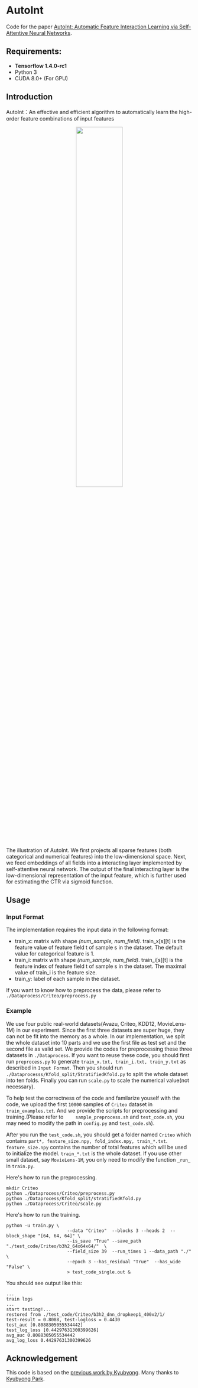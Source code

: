 # AutoInt

Code for the paper [AutoInt: Automatic Feature Interaction Learning via Self-Attentive Neural Networks](https://arxiv.org/pdf/1810.11921.pdf).

## Requirements: 
* **Tensorflow 1.4.0-rc1**
* Python 3
* CUDA 8.0+ (For GPU)

## Introduction

AutoInt：An effective and efficient algorithm to
automatically learn the high-order feature combinations of input
features

<div align=center>
  <img src="https://github.com/shichence/AutoInt/blob/master/figures/model.png" width = 50% height = 50% />
</div>
The illustration of AutoInt. We first projects all sparse features
(both categorical and numerical features) into the low-dimensional space. Next, we feed embeddings of all fields into a interacting layer implemented by self-attentive neural network. The output of the final interacting layer is the low-dimensional representation of the input feature, which is further used for estimating the CTR via sigmoid function.

## Usage
### Input Format
The implementation requires the input data in the following format:
* train_x: matrix with shape *(num_sample, num_field)*. train_x[s][t] is the feature value of feature field t of sample s in the dataset. The default value for categorical feature is 1.
* train_i: matrix with shape *(num_sample, num_field)*. train_i[s][t] is the feature index of feature field t of sample s in the dataset. The maximal value of train_i is the feature size.
* train_y: label of each sample in the dataset.

If you want to know how to preprocess the data, please refer to `./Dataprocess/Criteo/preprocess.py`

### Example
We use four public real-world datasets(Avazu, Criteo, KDD12, MovieLens-1M) in our experiment. Since the first three datasets are super huge, they can not be fit into the memory as a whole. In our implementation, we split the whole dataset into 10 parts and we use the first file as test set and the second file as valid set. We provide the codes for preprocessing these three datasets in `./Dataprocess`. If you want to reuse these code, you should first run `preprocess.py` to generate `train_x.txt, train_i.txt, train_y.txt` as described in `Input Format`. Then you should run `./Dataprocesss/Kfold_split/StratifiedKfold.py` to split the whole dataset into ten folds. Finally you can run `scale.py` to scale the numerical value(not necessary).

To help test the correctness of the code and familarize youself with the code, we upload the first `10000` samples of `Criteo` dataset in `train_examples.txt`. And we provide the scripts for preprocessing and training.(Please refer to `	sample_preprocess.sh` and `test_code.sh`, you may need to modify the path in `config.py` and `test_code.sh`). 

After you run the `test_code.sh`, you should get a folder named `Criteo` which contains `part*, feature_size.npy, fold_index.npy, train_*.txt`. `feature_size.npy` contains the number of total features which will be used to initialize the model. `train_*.txt` is the whole dataset. If you use other small dataset, say `MovieLens-1M`, you only need to modify the function `_run_` in `train.py`.

Here's how to run the preprocessing.
```
mkdir Criteo
python ./Dataprocess/Criteo/preprocess.py
python ./Dataprocess/Kfold_split/stratifiedKfold.py
python ./Dataprocess/Criteo/scale.py
```

Here's how to run the training.
```
python -u train.py \
                       --data "Criteo"  --blocks 3 --heads 2  --block_shape "[64, 64, 64]" \
                       --is_save "True" --save_path "./test_code/Criteo/b3h2_64x64x64/"  \
                       --field_size 39  --run_times 1 --data_path "./" \
                       --epoch 3 --has_residual "True"  --has_wide "False" \
                       > test_code_single.out &
```

You should see output like this:

```
...
train logs
...
start testing!...
restored from ./test_code/Criteo/b3h2_dnn_dropkeep1_400x2/1/
test-result = 0.8088, test-logloss = 0.4430
test_auc [0.8088305055534442]
test_log_loss [0.44297631300399626]
avg_auc 0.8088305055534442
avg_log_loss 0.44297631300399626
```



## Acknowledgement
This code is based on the [previous work by Kyubyong](https://github.com/Kyubyong/transformer). Many thanks to [Kyubyong Park](https://github.com/Kyubyong).
